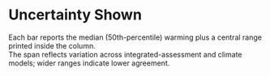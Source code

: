 # Uncertainty Shown

Each bar reports the median (50th-percentile) warming plus a central range printed inside the column.  
The span reflects variation across integrated-assessment and climate models; wider ranges indicate lower agreement. 